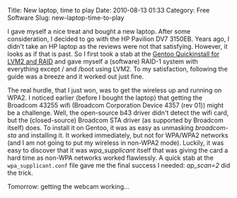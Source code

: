 Title: New laptop, time to play
Date: 2010-08-13 01:33
Category: Free Software
Slug: new-laptop-time-to-play

I gave myself a nice treat and bought a new laptop. After some
consideration, I decided to go with the HP Pavilion DV7 3150EB. Years
ago, I didn't take an HP laptop as the reviews were not that satisfying.
However, it looks as if that is past. So I first took a stab at the
[Gentoo Quickinstall for LVM2 and
RAID](http://www.gentoo.org/doc/en/gentoo-x86+raid+lvm2-quickinstall.xml)
and gave myself a (software) RAID-1 system with everything except / and
/boot using LVM2. To my satisfaction, following the guide was a breeze
and it worked out just fine.

The real hurdle, that I just won, was to get the wireless up and running
on WPA2. I noticed earlier (before I bought the laptop) that getting the
Broadcom 43255 wifi (Broadcom Corporation Device 4357 (rev 01)) might be
a challenge. Well, the open-source b43 driver didn't detect the wifi
card, but the (closed-source) Broadcom STA driver (as supported by
Broadcom itself) does. To install it on Gentoo, it was as easy as
unmasking *broadcom-sta* and installing it. It worked immediately, but
not for WPA/WPA2 networks (and I am not going to put my wireless in
non-WPA2 mode). Luckily, it was easy to discover that it was
*wpa\_supplicant* itself that was giving the card a hard time as non-WPA
networks worked flawlessly. A quick stab at the `wpa_supplicant.conf`
file gave me the final success I needed: *ap\_scan=2* did the trick.

Tomorrow: getting the webcam working...
